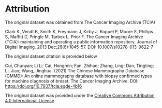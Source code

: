 # Attribution

The original dataset was obtained from The Cancer Imaging Archive (TCIA)

Clark K, Vendt B, Smith K, Freymann J, Kirby J, Koppel P, Moore S, Phillips S, Maffitt D, Pringle M, Tarbox L, Prior F. The Cancer Imaging Archive (TCIA): maintaining and operating a public information repository. Journal of Digital Imaging. 2013 Dec;26(6):1045-57. DOI: 10.1007/s10278-013-9622-7

The original dataset citation is provided below

Cui, Chunyan; Li Li; Cai, Hongmin; Fan, Zhihao; Zhang, Ling; Dan, Tingting; Li, Jiao; Wang, Jinghua. (2021) The Chinese Mammography Database (CMMD): An online mammography database with biopsy confirmed types for machine diagnosis of breast. The Cancer Imaging Archive. DOI: https://doi.org/10.7937/tcia.eqde-4b16

The original dataset was provided under the [Creative Commons Attribution 4.0 International License](https://creativecommons.org/licenses/by/4.0/)
